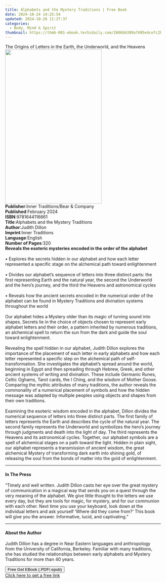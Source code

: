 ```yaml
---
title: Alphabets and the Mystery Traditions | Free Book
date: 2024-10-24 14:25:54
updated: 2024-10-26 11:27:37
categories:
  - Body, Mind & Spirit
thumbnail: https://thmb-001-ebook.techidaily.com/2606bb309a7495e4cefc2b979f5b044f53af1e89a5dca00c67f25808b7e775f1.jpg
---
```

<main id="book-container">
  <div class="flex flex-col">
    <div class="book-brief flex-1 py-6 px-4 sm:p-6 md:py-10 md:px-8">
      <!-- brief-->
      <div class="book-brief-main">
        The Origins of Letters in the Earth, the Underworld, and the Heavens
      </div>
    </div>
    <div
      class="book-meta-info flex-1 grid gap-4 col-start-1 col-end-3 row-start-1 sm:mb-6 sm:grid-cols-4 lg:gap-6 lg:col-start-2 lg:row-end-6 lg:row-span-6 lg:mb-0"
    >
      <div
        class="book-meta-info-left place-content-center mt-4 p-4 text-sm leading-6 col-start-2 col-span-2 dark:text-slate-400"
      >
        <img
          class="w-full h-500 object-cover rounded-lg sm:h-255 sm:col-span-2 lg:col-span-full"
          src="https://img-001-ebook.techidaily.com/4323eadada908eb09c15c168e8d13c04585881308f75b657608e479e500a7546.jpg"
          alt=""
          width="312"
          height="500"
        />
      </div>
      <div
        class="book-meta-info-right mt-2 col-start-1 row-start-2 col-span-3 self-center"
      >
        <!-- meta data  -->
        <div class="flex flex-col px-4 md:px-8">
          <div class="flex-1">
            <strong>Publisher</strong>:<span class="px-2"
              >Inner Traditions/Bear &amp; Company</span
            >
          </div>
          <div class="flex-1">
            <strong>Published</strong>:<span class="px-2">February 2024</span>
          </div>
          <div class="flex-1">
            <strong>ISBN</strong>:<span class="px-2">9781644116661</span>
          </div>
          <div class="flex-1">
            <strong>Title</strong>:<span class="px-2"
              >Alphabets and the Mystery Traditions</span
            >
          </div>
          <div class="flex-1">
            <strong>Author</strong>:<span class="px-2">Judith Dillon</span>
          </div>
          <div class="flex-1">
            <strong>Imprint</strong>:<span class="px-2">Inner Traditions</span>
          </div>
          <div class="flex-1">
            <strong>Language</strong>:<span class="px-2">English</span>
          </div>
          <div class="flex-1">
            <strong>Number of Pages</strong>:<span class="px-2">320</span>
          </div>
        </div>
      </div>
    </div>
    <div class="book-description flex-1 py-6 px-4 sm:p-6 md:py-10 md:px-8">
      <div class="book-description-main">
        <div accordion-content="" id="description">
          <b
            >Reveals the esoteric mysteries encoded in the order of the
            alphabet</b
          ><br /><br />• Explores the secrets hidden in our alphabet and how
          each letter represented a specific stage on the alchemical path toward
          enlightenment<br /><br />• Divides our alphabet’s sequence of letters
          into three distinct parts: the first representing Earth and the
          natural year, the second the Underworld and the hero’s journey, and
          the third the Heavens and astronomical cycles<br /><br />• Reveals how
          the ancient secrets encoded in the numerical order of the alphabet can
          be found in Mystery Traditions and divination systems throughout the
          world<br /><br />Our alphabet hides a Mystery older than its magic of
          turning sound into shapes. Secrets lie in the choice of objects chosen
          to represent early alphabet letters and their order, a pattern
          inherited by numerous traditions, an alchemical spell to return the
          sun from the dark and guide the soul toward enlightenment.
          <br /><br />Revealing the spell hidden in our alphabet, Judith Dillon
          explores the importance of the placement of each letter in early
          alphabets and how each letter represented a specific step on the
          alchemical path of self-transformation. She investigates the
          alphabet’s spread around the world, beginning in Egypt and then
          spreading through Hebrew, Greek, and other ancient systems of writing
          and divination. These include Germanic Runes, Celtic Oghams, Tarot
          cards, the I Ching, and the wisdom of Mother Goose. Comparing the
          mythic attributes of many traditions, the author reveals the
          commonality of a numerical placement of symbols and how the hidden
          message was adapted by multiple peoples using objects and shapes from
          their own traditions. <br /><br />Examining the esoteric wisdom
          encoded in the alphabet, Dillon divides the numerical sequence of
          letters into three distinct parts. The first family of letters
          represents the Earth and describes the cycle of the natural year. The
          second family represents the Underworld and symbolizes the hero’s
          journey through judgments and death into the light of day. The third
          represents the Heavens and its astronomical cycles. Together, our
          alphabet symbols are a spell of alchemical stages on a path toward the
          light. Hidden in plain sight, our alphabet represents a transmission
          of ancient wisdom, the great alchemical Mystery of transforming dark
          earth into shining gold, of releasing the soul from the bonds of
          matter into the gold of enlightenment.
        </div>
        <div class="accordion-fader"></div>
      </div>
    </div>
    <div class="book-excerpts flex-1 py-6 px-4 sm:p-6 md:py-10 md:px-8">
      <!-- excerpts-->
      <div class="book-excerpts-main">
        <hr />
        <h4 class="placeholder placeholder-heading">
          <span>In The Press</span>
        </h4>
        <p>
          “Timely and well written. Judith Dillon casts her eye over the great
          mystery of communication in a magical way that sends you on a quest
          through the very meaning of the alphabet. We give little thought to
          the letters we use every day, but they are tools for magic, for
          mystery, and for our communion with each other. Next time you use your
          keyboard, look down at the individual letters and ask yourself ‘Where
          did they come from?’ This book will give you the answer. Informative,
          lucid, and captivating.”
        </p>
      </div>
    </div>
    <div class="book-about-author flex-1 py-6 px-4 sm:p-6 md:py-10 md:px-8">
      <!-- about author-->
      <div class="book-main-author-main">
        <hr />
        <h4 class="placeholder placeholder-heading">
          <span>About the Author</span>
        </h4>
        <p>
          Judith Dillon has a degree in Near Eastern languages and anthropology
          from the University of California, Berkeley. Familiar with many
          traditions, she has studied the relationships between early alphabets
          and Mystery Traditions for more than 40 years.
        </p>
      </div>
    </div>
    <div class="book-free-get flex-1 py-6 px-4 sm:p-6 md:py-10 md:px-8">
      <button
        id="btn-free-get"
        class="bg-blue-500 hover:bg-blue-700 text-white font-bold py-2 px-4 rounded"
      >
        Free Get EBook (.PDF/.epub)
      </button>
      <div id="countdown-display" class="px-2 text-lg mt-2"></div>
      <a
        id="free-link"
        class="hidden bg-blue-500 hover:bg-blue-700 text-white font-bold py-2 px-4 rounded"
        href="https://www.ebooks.com/en-us/book/210816443/alphabets-and-the-mystery-traditions/judith-dillon/"
        target="_blank"
        >Click here to get a free link</a
      >
    </div>
    <script>
      let countdownTime = 0;
      let countdownInterval = null;
      document
        .getElementById('btn-free-get')
        .addEventListener('click', startCountdown);
      function startCountdown() {
        countdownTime = new Date().getTime() + 60000 * 3;
        countdownInterval = setInterval(updateCountdown, 1000);
        document.getElementById('btn-free-get').disabled = true;
        document
          .getElementById('btn-free-get')
          .classList.add('bg-gray-500', 'cursor-not-allowed');
      }
      function updateCountdown() {
        let currentTime = new Date().getTime();
        let timeLeft = countdownTime - currentTime;
        let secondsLeft = Math.floor(timeLeft / 1000);
        document.getElementById('countdown-display').innerHTML =
          `Remaining time: ${secondsLeft} seconds.`;
        if (secondsLeft <= 0) {
          clearInterval(countdownInterval);
          document.getElementById('btn-free-get').classList.add('hidden');
          document.getElementById('free-link').classList.remove('hidden');
          document.getElementById('countdown-display').innerHTML = '';
        }
      }
    </script>
  </div>
</main>
